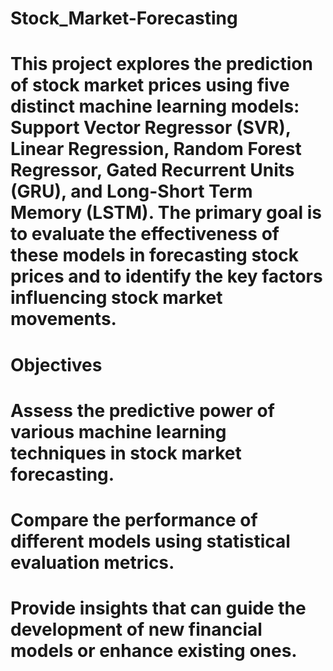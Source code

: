 # Stock_Market-Forecasting


# This project explores the prediction of stock market prices using five distinct machine learning models: Support Vector Regressor (SVR), Linear Regression, Random Forest Regressor, Gated Recurrent Units (GRU), and Long-Short Term Memory (LSTM). The primary goal is to evaluate the effectiveness of these models in forecasting stock prices and to identify the key factors influencing stock market movements.

# Objectives
# Assess the predictive power of various machine learning techniques in stock market forecasting.
# Compare the performance of different models using statistical evaluation metrics.
# Provide insights that can guide the development of new financial models or enhance existing ones.

